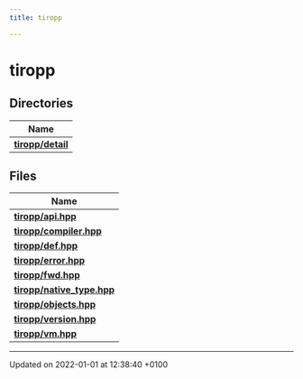 ```yaml
---
title: tiropp

---
```


# tiropp



## Directories

| Name           |
| -------------- |
| **[tiropp/detail](/docs/api/files/dir_cc9165f2e48b3112d9525ed4bc876408#dir-tiropp/detail)**  |

## Files

| Name           |
| -------------- |
| **[tiropp/api.hpp](/docs/api/files/api_8hpp#file-api.hpp)**  |
| **[tiropp/compiler.hpp](/docs/api/files/compiler_8hpp#file-compiler.hpp)**  |
| **[tiropp/def.hpp](/docs/api/files/def_8hpp#file-def.hpp)**  |
| **[tiropp/error.hpp](/docs/api/files/error_8hpp#file-error.hpp)**  |
| **[tiropp/fwd.hpp](/docs/api/files/fwd_8hpp#file-fwd.hpp)**  |
| **[tiropp/native_type.hpp](/docs/api/files/native__type_8hpp#file-native-type.hpp)**  |
| **[tiropp/objects.hpp](/docs/api/files/objects_8hpp#file-objects.hpp)**  |
| **[tiropp/version.hpp](/docs/api/files/version_8hpp#file-version.hpp)**  |
| **[tiropp/vm.hpp](/docs/api/files/vm_8hpp#file-vm.hpp)**  |






-------------------------------

Updated on 2022-01-01 at 12:38:40 +0100
